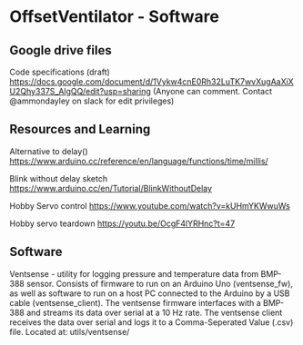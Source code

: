 # OffsetVentilator - Software

## Google drive files

Code specifications (draft) https://docs.google.com/document/d/1Vykw4cnE0Rh32LuTK7wvXugAaXiXU2Qhy337S_AlgQQ/edit?usp=sharing (Anyone can comment. Contact @ammondayley on slack for edit privileges)

## Resources and Learning 

Alternative to delay() https://www.arduino.cc/reference/en/language/functions/time/millis/

Blink without delay sketch https://www.arduino.cc/en/Tutorial/BlinkWithoutDelay

Hobby Servo control https://www.youtube.com/watch?v=kUHmYKWwuWs

Hobby servo teardown https://youtu.be/OcgF4lYRHnc?t=47

## Software
Ventsense - utility for logging pressure and temperature data from BMP-388 sensor. Consists of firmware to run on 
an Arduino Uno (ventsense_fw), as well as software to run on a host PC connected to the Arduino by a USB cable 
(ventsense_client). The ventsense firmware interfaces with a BMP-388 and streams its data over serial at a 10 Hz 
rate. The ventsense client receives the data over serial and logs it to a Comma-Seperated Value (.csv) file. 
Located at: utils/ventsense/
